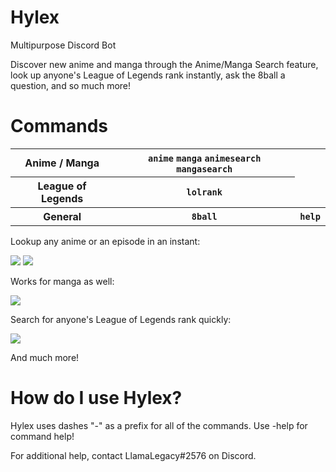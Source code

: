 # Hylex
Multipurpose Discord Bot
<p>Discover new anime and manga through the Anime/Manga Search feature, look up anyone's League of Legends rank instantly, ask the 8ball a question, and so much more!</p>
<h1>Commands</h1>
<table>
  <tbody><tr>
    <th>Anime / Manga</th>
    <th><code>anime</code>  <code>manga</code> <code>animesearch</code>  <code>mangasearch</code></th> 
  </tr>
  <tr>
    <th>League of Legends</th>
    <th><code>lolrank</code> 
  </tr>
  <tr>
    <th>General</th>
    <th><code>8ball</code> <th><code>help</code>
  </tr>
</tbody></table>	

<p>Lookup any anime or an episode in an instant:</p>
<img src="https://cdn.discordapp.com/attachments/725890565484576768/736749707287855224/unknown.png">
<img src="https://cdn.discordapp.com/attachments/725890565484576768/736749800560787536/unknown.png">
<p>Works for manga as well:</p>
<img src="https://cdn.discordapp.com/attachments/725890565484576768/737084024526471248/unknown.png">
<p>Search for anyone's League of Legends rank quickly:</p>
<img src="https://cdn.discordapp.com/attachments/725890565484576768/737082775366271046/unknown.png">
<p>And much more!</p>

<h1>How do I use Hylex?</h1>
<p>Hylex uses dashes "-" as a prefix for all of the commands. Use -help for command help!</p>
<p>For additional help, contact LlamaLegacy#2576 on Discord.</p>
